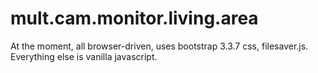 # mult.cam.monitor.living.area
At the moment, all browser-driven, uses bootstrap 3.3.7 css, filesaver.js.
Everything else is vanilla javascript.
